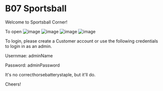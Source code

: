 # B07 Sportsball
 
Welcome to Sportsball Corner!

To open
![image](https://user-images.githubusercontent.com/44347881/184032652-ef77c286-765b-4e72-9063-018b087ed932.png)
![image](https://user-images.githubusercontent.com/44347881/184032663-9bdaded6-4778-43da-9192-44d4b17504db.png)
![image](https://user-images.githubusercontent.com/44347881/184032683-4c43ce21-dd9d-49c2-a93b-13920ad919e5.png)
![image](https://user-images.githubusercontent.com/44347881/184032699-e72121dd-e309-462d-87d7-0861f29a2bd0.png)


To login, please create a Customer account or use the following credentials to login in as an admin.

Usernmae: adminName

Password: adminPassword

It's no correcthorsebatterystaple, but it'll do.



Cheers!
